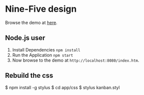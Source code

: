# Nine-Five design
Browse the demo at [here](http://nine-five.github.io/draft).

## Node.js user
1. Install Dependencies `npm install`
2. Run the Application `npm start`
3. Now browse to the demo at `http://localhost:8080/index.htm`.

## Rebuild the css
$ npm install -g stylus
$ cd app/css
$ stylus kanban.styl